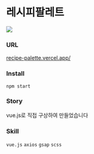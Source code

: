 # 레시피팔레트
![](https://velog.velcdn.com/images/iepppop/post/4fe11f01-dca2-450b-bd98-45b64e1b1762/image.gif)

### URL
[recipe-palette.vercel.app/](https://recipe-palette.vercel.app/)

### Install
    npm start

### Story
vue.js로 직접 구상하여 만들었습니다

### Skill
`vue.js` `axios` `gsap` `scss`